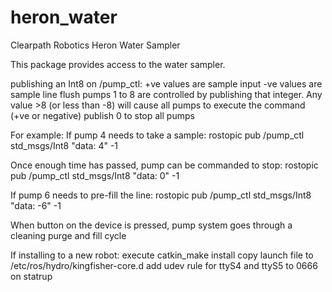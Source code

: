 # heron_water
Clearpath Robotics Heron Water Sampler

This package provides access to the water sampler.

publishing an Int8 on /pump_ctl:
+ve values are sample input
-ve values are sample line flush
pumps 1 to 8 are controlled by publishing that integer.
Any value >8 (or less than -8) will cause all pumps to execute the command (+ve or negative)
publish 0 to stop all pumps

For example:
If pump 4 needs to take a sample:
rostopic pub /pump_ctl std_msgs/Int8 "data: 4" -1

Once enough time has passed, pump can be commanded to stop:
rostopic pub /pump_ctl std_msgs/Int8 "data: 0" -1

If pump 6 needs to pre-fill the line:
rostopic pub /pump_ctl std_msgs/Int8 "data: -6" -1

When button on the device is pressed, pump system goes through a cleaning purge and fill cycle

If installing to a new robot:
execute catkin_make install
copy launch file to /etc/ros/hydro/kingfisher-core.d
add udev rule for ttyS4 and ttyS5 to 0666 on statrup

